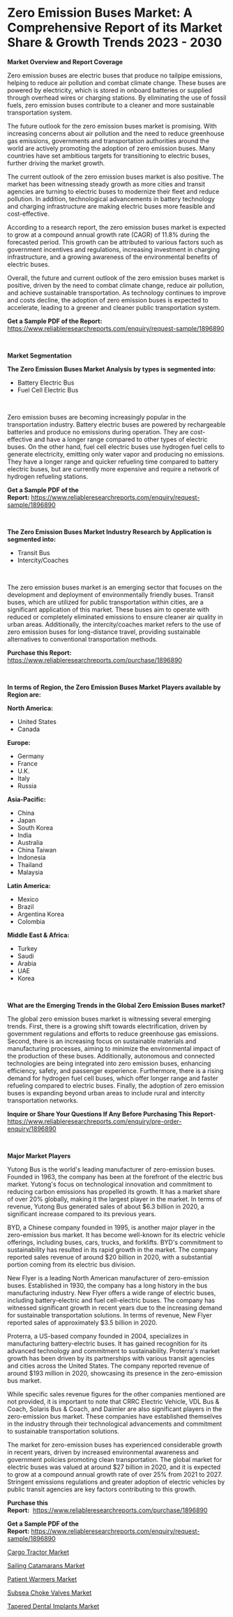 <p><h1>Zero Emission Buses Market: A Comprehensive Report of its Market Share & Growth Trends 2023 - 2030</h1></p><p><strong>Market Overview and Report Coverage</strong></p>
<p><p>Zero emission buses are electric buses that produce no tailpipe emissions, helping to reduce air pollution and combat climate change. These buses are powered by electricity, which is stored in onboard batteries or supplied through overhead wires or charging stations. By eliminating the use of fossil fuels, zero emission buses contribute to a cleaner and more sustainable transportation system.</p><p>The future outlook for the zero emission buses market is promising. With increasing concerns about air pollution and the need to reduce greenhouse gas emissions, governments and transportation authorities around the world are actively promoting the adoption of zero emission buses. Many countries have set ambitious targets for transitioning to electric buses, further driving the market growth.</p><p>The current outlook of the zero emission buses market is also positive. The market has been witnessing steady growth as more cities and transit agencies are turning to electric buses to modernize their fleet and reduce pollution. In addition, technological advancements in battery technology and charging infrastructure are making electric buses more feasible and cost-effective.</p><p>According to a research report, the zero emission buses market is expected to grow at a compound annual growth rate (CAGR) of 11.8% during the forecasted period. This growth can be attributed to various factors such as government incentives and regulations, increasing investment in charging infrastructure, and a growing awareness of the environmental benefits of electric buses.</p><p>Overall, the future and current outlook of the zero emission buses market is positive, driven by the need to combat climate change, reduce air pollution, and achieve sustainable transportation. As technology continues to improve and costs decline, the adoption of zero emission buses is expected to accelerate, leading to a greener and cleaner public transportation system.</p></p>
<p><strong>Get a Sample PDF of the Report:</strong> <a href="https://www.reliableresearchreports.com/enquiry/request-sample/1896890">https://www.reliableresearchreports.com/enquiry/request-sample/1896890</a></p>
<p>&nbsp;</p>
<p><strong>Market Segmentation</strong></p>
<p><strong>The Zero Emission Buses Market Analysis by types is segmented into:</strong></p>
<p><ul><li>Battery Electric Bus</li><li>Fuel Cell Electric Bus</li></ul></p>
<p>&nbsp;</p>
<p><p>Zero emission buses are becoming increasingly popular in the transportation industry. Battery electric buses are powered by rechargeable batteries and produce no emissions during operation. They are cost-effective and have a longer range compared to other types of electric buses. On the other hand, fuel cell electric buses use hydrogen fuel cells to generate electricity, emitting only water vapor and producing no emissions. They have a longer range and quicker refueling time compared to battery electric buses, but are currently more expensive and require a network of hydrogen refueling stations.</p></p>
<p><strong>Get a Sample PDF of the Report:</strong>&nbsp;<a href="https://www.reliableresearchreports.com/enquiry/request-sample/1896890">https://www.reliableresearchreports.com/enquiry/request-sample/1896890</a></p>
<p>&nbsp;</p>
<p><strong>The Zero Emission Buses Market Industry Research by Application is segmented into:</strong></p>
<p><ul><li>Transit Bus</li><li>Intercity/Coaches</li></ul></p>
<p>&nbsp;</p>
<p><p>The zero emission buses market is an emerging sector that focuses on the development and deployment of environmentally friendly buses. Transit buses, which are utilized for public transportation within cities, are a significant application of this market. These buses aim to operate with reduced or completely eliminated emissions to ensure cleaner air quality in urban areas. Additionally, the intercity/coaches market refers to the use of zero emission buses for long-distance travel, providing sustainable alternatives to conventional transportation methods.</p></p>
<p><strong>Purchase this Report:</strong>&nbsp; <a href="https://www.reliableresearchreports.com/purchase/1896890">https://www.reliableresearchreports.com/purchase/1896890</a></p>
<p>&nbsp;</p>
<p><strong>In terms of Region, the Zero Emission Buses Market Players available by Region are:</strong></p>
<p>
    <p> <strong> North America: </strong>
        <ul>
            <li>United States</li>
            <li>Canada</li>
        </ul>
        </p> 
    <p> <strong> Europe: </strong>
        <ul>
            <li>Germany</li>
            <li>France</li>
            <li>U.K.</li>
            <li>Italy</li>
            <li>Russia</li>
        </ul>
        </p> 
    <p> <strong> Asia-Pacific: </strong>
        <ul>
            <li>China</li>
            <li>Japan</li>
            <li>South Korea</li>
            <li>India</li>
            <li>Australia</li>
            <li>China Taiwan</li>
            <li>Indonesia</li>
            <li>Thailand</li>
            <li>Malaysia</li>
        </ul>
        </p> 
    <p> <strong> Latin America: </strong>
        <ul>
            <li>Mexico</li>
            <li>Brazil</li>
            <li>Argentina Korea</li>
            <li>Colombia</li>
        </ul>
        </p> 
    <p> <strong> Middle East & Africa: </strong>
        <ul>
            <li>Turkey</li>
            <li>Saudi</li>
            <li>Arabia</li>
            <li>UAE</li>
            <li>Korea</li>
        </ul>
    </p>
    </p>
<p>&nbsp;</p>
<p><strong>What are the Emerging Trends in the Global Zero Emission Buses market?</strong></p>
<p><p>The global zero emission buses market is witnessing several emerging trends. First, there is a growing shift towards electrification, driven by government regulations and efforts to reduce greenhouse gas emissions. Second, there is an increasing focus on sustainable materials and manufacturing processes, aiming to minimize the environmental impact of the production of these buses. Additionally, autonomous and connected technologies are being integrated into zero emission buses, enhancing efficiency, safety, and passenger experience. Furthermore, there is a rising demand for hydrogen fuel cell buses, which offer longer range and faster refueling compared to electric buses. Finally, the adoption of zero emission buses is expanding beyond urban areas to include rural and intercity transportation networks.</p></p>
<p><strong>Inquire or Share Your Questions If Any Before Purchasing This Report</strong>- <a href="https://www.reliableresearchreports.com/enquiry/pre-order-enquiry/1896890">https://www.reliableresearchreports.com/enquiry/pre-order-enquiry/1896890</a></p>
<p>&nbsp;</p>
<p><strong>Major Market Players</strong></p>
<p><p>Yutong Bus is the world's leading manufacturer of zero-emission buses. Founded in 1963, the company has been at the forefront of the electric bus market. Yutong's focus on technological innovation and commitment to reducing carbon emissions has propelled its growth. It has a market share of over 20% globally, making it the largest player in the market. In terms of revenue, Yutong Bus generated sales of about $6.3 billion in 2020, a significant increase compared to its previous years.</p><p>BYD, a Chinese company founded in 1995, is another major player in the zero-emission bus market. It has become well-known for its electric vehicle offerings, including buses, cars, trucks, and forklifts. BYD's commitment to sustainability has resulted in its rapid growth in the market. The company reported sales revenue of around $20 billion in 2020, with a substantial portion coming from its electric bus division.</p><p>New Flyer is a leading North American manufacturer of zero-emission buses. Established in 1930, the company has a long history in the bus manufacturing industry. New Flyer offers a wide range of electric buses, including battery-electric and fuel cell-electric buses. The company has witnessed significant growth in recent years due to the increasing demand for sustainable transportation solutions. In terms of revenue, New Flyer reported sales of approximately $3.5 billion in 2020.</p><p>Proterra, a US-based company founded in 2004, specializes in manufacturing battery-electric buses. It has gained recognition for its advanced technology and commitment to sustainability. Proterra's market growth has been driven by its partnerships with various transit agencies and cities across the United States. The company reported revenue of around $193 million in 2020, showcasing its presence in the zero-emission bus market.</p><p>While specific sales revenue figures for the other companies mentioned are not provided, it is important to note that CRRC Electric Vehicle, VDL Bus & Coach, Solaris Bus & Coach, and Daimler are also significant players in the zero-emission bus market. These companies have established themselves in the industry through their technological advancements and commitment to sustainable transportation solutions.</p><p>The market for zero-emission buses has experienced considerable growth in recent years, driven by increased environmental awareness and government policies promoting clean transportation. The global market for electric buses was valued at around $27 billion in 2020, and it is expected to grow at a compound annual growth rate of over 25% from 2021 to 2027. Stringent emissions regulations and greater adoption of electric vehicles by public transit agencies are key factors contributing to this growth.</p></p>
<p><strong>Purchase this Report:</strong>&nbsp;&nbsp;<a href="https://www.reliableresearchreports.com/purchase/1896890">https://www.reliableresearchreports.com/purchase/1896890</a></p>
<p></p>
<p><strong>Get a Sample PDF of the Report:</strong>&nbsp;<a href="https://www.reliableresearchreports.com/enquiry/request-sample/1896890">https://www.reliableresearchreports.com/enquiry/request-sample/1896890</a></p>
<p><p><a href="https://github.com/amae102299/Market-Research-Report-List-1/blob/main/cargo-tractor-market.md">Cargo Tractor Market</a></p><p><a href="https://github.com/prosalinda88/Market-Research-Report-List-1/blob/main/sailing-catamarans-market.md">Sailing Catamarans Market</a></p><p><a href="https://www.linkedin.com/pulse/patient-warmers-market-size-share-global-analysis-report-zrnxe/">Patient Warmers Market</a></p><p><a href="https://medium.com/@isomjohnson/subsea-choke-valves-market-the-key-to-successful-business-strategy-forecast-till-2030-7ac24b88502d">Subsea Choke Valves Market</a></p><p><a href="https://www.linkedin.com/pulse/tapered-dental-implants-market-share-amp-new-trends-analysis-rknqe/">Tapered Dental Implants Market</a></p></p>